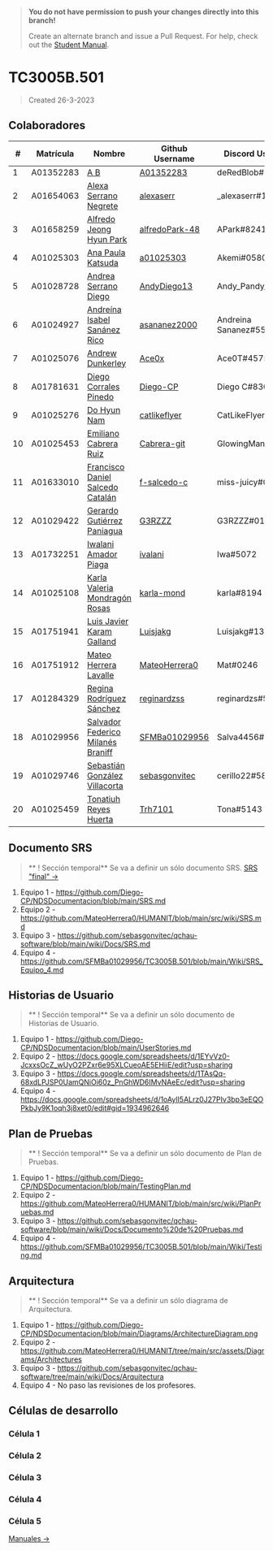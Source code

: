 > **You do not have permission to push your changes directly into this branch!** 
> 
> Create an alternate branch and issue a Pull Request. For help, check out the [Student Manual](https://github.com/SFMBa01029956/TC3005B.502/blob/manuals/Files/Student%20Manual.md).

# TC3005B.501
> Created 26-3-2023

## Colaboradores

| #  | Matrícula | Nombre                                                 | Github Username                                     | Discord Username      | Número de teléfono | Correo Personal                          |
| -- | ---------- | ------------------------------------------------------------ | --------------------------------------------------- | --------------------- | ------------ | --------------------------------------- |
| 1  | A01352283  | [A B](mailto:a01352283@tec.mx)                               | [A01352283](https://github.com/A01352283)           | deRedBlob#9829        | 4622372250   | andres.brisenoc@gmail.com               |
| 2  | A01654063  | [Alexa Serrano Negrete](mailto:a01654063@tec.mx)             | [alexaserr](https://github.com/alexaserr)           | _alexaserr#1653       | 5534613157   | alexasnegrete@icloud.com                |
| 3  | A01658259  | [Alfredo Jeong Hyun Park](mailto:a01658259@tec.mx)           | [alfredoPark-48](https://github.com/alfredoPark-48) | APark#8241            | 5547689736   | parkalfredojeonghyun@gmail.com          |
| 4  | A01025303  | [Ana Paula Katsuda](mailto:a01025303@tec.mx)                 | [a01025303](https://github.com/a01025303)           | Akemi#0580            | 5514490291   | akatsuda@outlook.com                    |
| 5  | A01028728  | [Andrea Serrano Diego](mailto:a01028728@tec.mx)              | [AndyDiego13](https://github.com/AndyDiego13)       | Andy_Pandy_13#1462    | 5551670769   | andyserrano_d@outlook.com               |
| 6  | A01024927  | [Andreína Isabel Sanánez Rico](mailto:a01024927@tec.mx)      | [asananez2000](https://github.com/asananez2000)     | Andreina Sananez#5504 | 5521005914   | asananez2000@gmail.com                  |
| 7  | A01025076  | [Andrew Dunkerley](mailto:a01025076@tec.mx)                  | [Ace0x](https://github.com/Ace0x)                   | Ace0T#4575            | 55793218188  | andrew.d.72137@gmail.com                |
| 8  | A01781631  | [Diego Corrales Pinedo](mailto:a01781631@tec.mx)             | [Diego-CP](https://github.com/Diego-CP)             | Diego C#8309          | 5536778043   | pinedo.dc@gmail.com                     |
| 9  | A01025276  | [Do Hyun Nam](mailto:a01025276@tec.mx)                       | [catlikeflyer](https://github.com/catlikeflyer)     | CatLikeFlyer#4383     | 5516505092   | dhnam@aol.com                           |
| 10 | A01025453  | [Emiliano Cabrera Ruiz](mailto:a01025453@tec.mx)             | [Cabrera-git](https://github.com/Cabrera-git)       | GlowingMan#3054       | 5534223131   | cabreraruiz.emi@gmail.com               |
| 11 | A01633010  | [Francisco Daniel Salcedo Catalán](mailto:a01633010@tec.mx)  | [f-salcedo-c](https://github.com/f-salcedo-c)       | miss-juicy#0238       | 3335549545   | francisco.salcedo@mailbox.org           |
| 12 | A01029422  | [Gerardo Gutiérrez Paniagua](mailto:a01029422@tec.mx)        | [G3RZZZ](https://github.com/G3RZZZ)                 | G3RZZZ#0133           | 5531138636   | gerardogtzp6@gmail.com                  |
| 13 | A01732251  | [Iwalani Amador Piaga](mailto:a01732251@tec.mx)              | [ivalani](https://github.com/ivalani)               | Iwa#5072              | 5561289036   | iwalaniamador@gmail.com                 |
| 14 | A01025108  | [Karla Valeria Mondragón Rosas](mailto:a01025108@tec.mx)     | [karla-mond](https://github.com/karla-mond)         | karla#8194            | 5534623044   | karla.mondragon.rosas@gmail.com         |
| 15 | A01751941  | [Luis Javier Karam Galland](mailto:a01751941@tec.mx)         | [Luisjakg](https://github.com/Luisjakg)             | Luisjakg#1367         | 5555073248   | luisjakg@gmail.com                      |
| 16 | A01751912  | [Mateo Herrera Lavalle](mailto:a01751912@tec.mx)             | [MateoHerrera0](https://github.com/MateoHerrera0)   | Mat#0246              | 5628486354   | P14t0n@proton.me                        |
| 17 | A01284329  | [Regina Rodríguez Sánchez](mailto:a01284329@tec.mx)          | [reginardzss](https://github.com/reginardzss)       | reginardzs#5292       | 8180177096   | regina.rodriguezsan@gmail.com           |
| 18 | A01029956  | [Salvador Federico Milanés Braniff](mailto:a01029956@tec.mx) | [SFMBa01029956](https://github.com/SFMBa01029956)   | Salva4456#0437        | 5539048968   | salvadormilanesbraniff@gmail.com        |
| 19 | A01029746  | [Sebastián González Villacorta](mailto:a01029746@tec.mx)     | [sebasgonvitec](https://github.com/sebasgonvitec)   | cerillo22#5852        | 5587918611   | sebastian.gonzalez.villacorta@gmail.com |
| 20 | A01025459  | [Tonatiuh Reyes Huerta](mailto:a01025459@tec.mx)             | [Trh7101](https://github.com/Trh7101)               | Tona#5143             | 5536533155   | tonatiuhreyes8602@gmail.com             |

## Documento SRS
> ** ! Sección temporal** Se va a definir un sólo documento SRS.
[SRS "final" →](https://github.com/SFMBa01029956/TC3005B.501/blob/main/Wiki/SRS.md)

1. Equipo 1 - https://github.com/Diego-CP/NDSDocumentacion/blob/main/SRS.md
2. Equipo 2 - https://github.com/MateoHerrera0/HUMANIT/blob/main/src/wiki/SRS.md
3. Equipo 3 - https://github.com/sebasgonvitec/qchau-software/blob/main/wiki/Docs/SRS.md
4. Equipo 4 - https://github.com/SFMBa01029956/TC3005B.501/blob/main/Wiki/SRS_Equipo_4.md

## Historias de Usuario
> ** ! Sección temporal** Se va a definir un sólo documento de Historias de Usuario.
1. Equipo 1 - https://github.com/Diego-CP/NDSDocumentacion/blob/main/UserStories.md
2. Equipo 2 - https://docs.google.com/spreadsheets/d/1EYvVz0-JcxxsOcZ_wUyO2PZxr6e95XLCueoAE5EHiiE/edit?usp=sharing
3. Equipo 3 - https://docs.google.com/spreadsheets/d/1TAsQq-68xdLPJSP0UamQNiOi60z_PnGhWD6IMvNAeEc/edit?usp=sharing
4. Equipo 4 - https://docs.google.com/spreadsheets/d/1oAylI5ALrz0J27PIv3bp3eEQOPkbJy9K1oqh3j8xet0/edit#gid=1934962646

## Plan de Pruebas
> ** ! Sección temporal** Se va a definir un sólo documento de Plan de Pruebas.
1. Equipo 1 - https://github.com/Diego-CP/NDSDocumentacion/blob/main/TestingPlan.md
2. Equipo 2 - https://github.com/MateoHerrera0/HUMANIT/blob/main/src/wiki/PlanPruebas.md
3. Equipo 3 - https://github.com/sebasgonvitec/qchau-software/blob/main/wiki/Docs/Documento%20de%20Pruebas.md
4. Equipo 4 - https://github.com/SFMBa01029956/TC3005B.501/blob/main/Wiki/Testing.md

## Arquitectura
> ** ! Sección temporal** Se va a definir un sólo diagrama de Arquitectura.
1. Equipo 1 - https://github.com/Diego-CP/NDSDocumentacion/blob/main/Diagrams/ArchitectureDiagram.png
2. Equipo 2 - https://github.com/MateoHerrera0/HUMANIT/tree/main/src/assets/Diagrams/Architectures
3. Equipo 3 - https://github.com/sebasgonvitec/qchau-software/tree/main/wiki/Docs/Arquitectura
4. Equipo 4 - No paso las revisiones de los profesores.

## Células de desarrollo

### Célula 1
### Célula 2
### Célula 3
### Célula 4
### Célula 5

[Manuales →](https://github.com/SFMBa01029956/TC3005B.501/tree/manuals)
